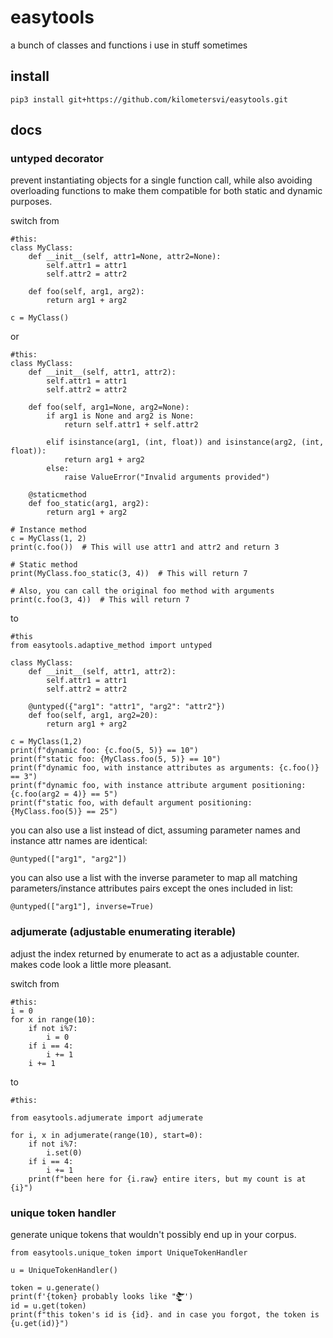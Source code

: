 # easytools

a bunch of classes and functions i use in stuff sometimes

## install

```
pip3 install git+https://github.com/kilometersvi/easytools.git
```

## docs

### untyped decorator

prevent instantiating objects for a single function call, while also avoiding overloading functions to make them compatible for both static and dynamic purposes.

switch from

```
#this:
class MyClass:
    def __init__(self, attr1=None, attr2=None):
        self.attr1 = attr1
        self.attr2 = attr2

    def foo(self, arg1, arg2):
        return arg1 + arg2

c = MyClass()

```
or
```
#this:
class MyClass:
    def __init__(self, attr1, attr2):
        self.attr1 = attr1
        self.attr2 = attr2

    def foo(self, arg1=None, arg2=None):
        if arg1 is None and arg2 is None:
            return self.attr1 + self.attr2

        elif isinstance(arg1, (int, float)) and isinstance(arg2, (int, float)):
            return arg1 + arg2
        else:
            raise ValueError("Invalid arguments provided")

    @staticmethod
    def foo_static(arg1, arg2):
        return arg1 + arg2

# Instance method
c = MyClass(1, 2)
print(c.foo())  # This will use attr1 and attr2 and return 3

# Static method
print(MyClass.foo_static(3, 4))  # This will return 7

# Also, you can call the original foo method with arguments
print(c.foo(3, 4))  # This will return 7

```
to
```
#this
from easytools.adaptive_method import untyped

class MyClass:
    def __init__(self, attr1, attr2):
        self.attr1 = attr1
        self.attr2 = attr2

    @untyped({"arg1": "attr1", "arg2": "attr2"})
    def foo(self, arg1, arg2=20):
        return arg1 + arg2

c = MyClass(1,2)
print(f"dynamic foo: {c.foo(5, 5)} == 10")
print(f"static foo: {MyClass.foo(5, 5)} == 10")
print(f"dynamic foo, with instance attributes as arguments: {c.foo()} == 3")
print(f"dynamic foo, with instance attribute argument positioning: {c.foo(arg2 = 4)} == 5")
print(f"static foo, with default argument positioning: {MyClass.foo(5)} == 25")
```

you can also use a list instead of dict, assuming parameter names and instance attr names are identical:

```
@untyped(["arg1", "arg2"])
```

you can also use a list with the inverse parameter to map all matching parameters/instance attributes pairs except the ones included in list:

```
@untyped(["arg1"], inverse=True)
```

### adjumerate (adjustable enumerating iterable)

adjust the index returned by enumerate to act as a adjustable counter. makes code look a little more pleasant.

switch from

```
#this:
i = 0
for x in range(10):
    if not i%7:
        i = 0
    if i == 4:
        i += 1
    i += 1
```
to
```
#this:

from easytools.adjumerate import adjumerate

for i, x in adjumerate(range(10), start=0):
    if not i%7:
        i.set(0)
    if i == 4:
        i += 1
    print(f"been here for {i.raw} entire iters, but my count is at {i}")
```

### unique token handler

generate unique tokens that wouldn't possibly end up in your corpus.

```
from easytools.unique_token import UniqueTokenHandler

u = UniqueTokenHandler()

token = u.generate()
print(f'{token} probably looks like "$̶͇̖͍̹͈̮̦͙͔̗͈͉͖̬̪̌͌͐͊̀̎͌̀́̓͋̎̎̾̈́̍̔̽̕͝͝ͅ"')
id = u.get(token)
print(f"this token's id is {id}. and in case you forgot, the token is {u.get(id)}")
```
